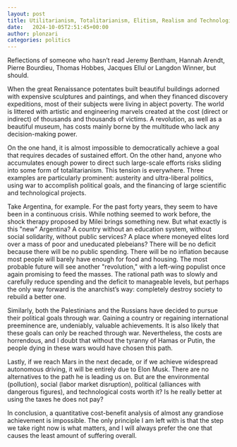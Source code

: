 ```yaml
---
layout: post
title: Utilitarianism, Totalitarianism, Elitism, Realism and Technological Determinism
date:   2024-10-05T2:51:45+00:00
author: plonzari
categories: politics
---
```

Reflections of someone who hasn’t read Jeremy Bentham, Hannah Arendt, Pierre Bourdieu, 
Thomas Hobbes, Jacques Ellul or Langdon Winner, but should.

<!--more-->
When the great Renaissance potentates built beautiful buildings adorned with expensive sculptures 
and paintings, and when they financed discovery expeditions, most of their subjects were living in 
abject poverty. The world is littered with artistic and engineering marvels created at the 
cost (direct or indirect) of thousands and thousands of victims. A revolution, as well as a 
beautiful museum, has costs mainly borne by the multitude who lack any decision-making power.

On the one hand, it is almost impossible to democratically achieve a goal that requires decades 
of sustained effort. On the other hand, anyone who accumulates enough power to direct such 
large-scale efforts risks sliding into some form of totalitarianism. This tension is everywhere. 
Three examples are particularly prominent: austerity and ultra-liberal politics, using war to 
accomplish political goals, and the financing of large scientific and technological projects.

Take Argentina, for example. For the past forty years, they seem to have been in a continuous 
crisis. While nothing seemed to work before, the shock therapy proposed by Milei brings something 
new. But what exactly is this "new" Argentina? A country without an education system, without 
social solidarity, without public services? A place where moneyed elites lord over a mass of 
poor and uneducated plebeians? There will be no deficit because there will be no public spending. 
There will be no inflation because most people will barely have enough for food and housing. 
The most probable future will see another "revolution," with a left-wing populist once again 
promising to feed the masses. The rational path was to slowly and carefully reduce spending and 
the deficit to manageable levels, but perhaps the only way forward is the anarchist’s way: 
completely destroy society to rebuild a better one.

Similarly, both the Palestinians and the Russians have decided to pursue their political goals 
through war. Gaining a country or regaining international preeminence are, undeniably, valuable 
achievements. It is also likely that these goals can only be reached through war. Nevertheless, 
the costs are horrendous, and I doubt that without the tyranny of Hamas or Putin, the people dying 
in these wars would have chosen this path.

Lastly, if we reach Mars in the next decade, or if we achieve widespread autonomous driving, it 
will be entirely due to Elon Musk. There are no alternatives to the path he is leading us on. But 
are the environmental (pollution), social (labor market disruption), political (alliances with 
dangerous figures), and technological costs worth it? Is he really better at using the taxes he 
does not pay?

In conclusion, a quantitative cost-benefit analysis of almost any grandiose achievement is 
impossible. The only principle I am left with is that the step we take right now is what matters, 
and I will always prefer the one that causes the least amount of suffering overall.